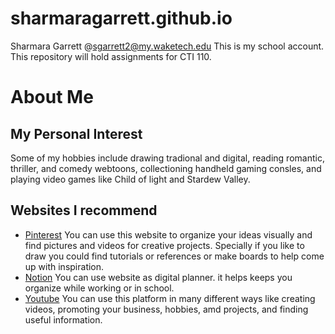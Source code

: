 # sharmaragarrett.github.io
Sharmara Garrett @sgarrett2@my.waketech.edu This is my school account. This repository will hold assignments for CTI 110. 

# About Me

## My Personal Interest
Some of my hobbies include drawing tradional and digital, reading romantic, thriller, and comedy webtoons, collectioning handheld gaming consles, and playing video games like Child of light and Stardew Valley.

## Websites I recommend 
* [Pinterest](www.pinterest.com) You can use this website to organize your ideas visually and find pictures and videos for creative projects. Specially if you like to draw you could find tutorials or references or make boards to help come up with inspiration.
* [Notion](www.notion.com) You can use website as digital planner. it helps keeps you organize while working or in school.
* [Youtube](www.youtube.com) You can use this platform in many different ways like creating videos, promoting your business, hobbies, amd projects, and finding useful information.
